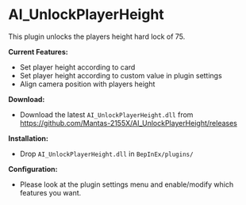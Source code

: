 # AI_UnlockPlayerHeight  
This plugin unlocks the players height hard lock of 75.  

**Current Features:**  
* Set player height according to card  
* Set player height according to custom value in plugin settings  
* Align camera position with players height  

**Download:**  
* Download the latest `AI_UnlockPlayerHeight.dll` from https://github.com/Mantas-2155X/AI_UnlockPlayerHeight/releases  

**Installation:**  
* Drop `AI_UnlockPlayerHeight.dll` in `BepInEx/plugins/`  

**Configuration:**  
* Please look at the plugin settings menu and enable/modify which features you want.  

